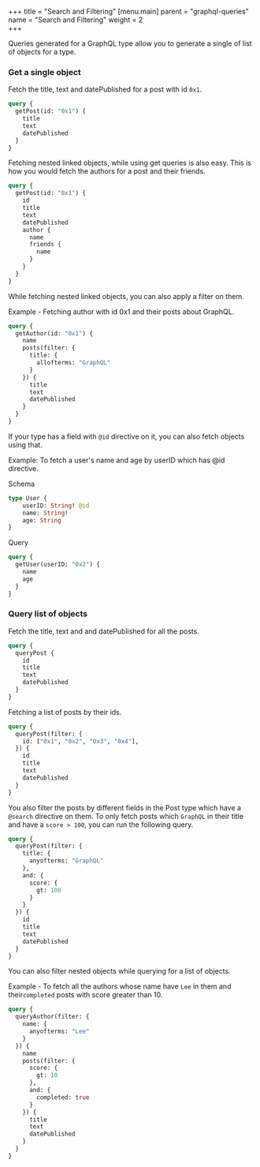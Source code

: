 +++
title = "Search and Filtering"
[menu.main]
    parent = "graphql-queries"
    name = "Search and Filtering"
    weight = 2   
+++

Queries generated for a GraphQL type allow you to generate a single of list of
objects for a type.

### Get a single object

Fetch the title, text and datePublished for a post with id `0x1`.

```graphql
query {
  getPost(id: "0x1") {
    title
    text
    datePublished
  }
}
```

Fetching nested linked objects, while using get queries is also easy. This is how
you would fetch the authors for a post and their friends.

```graphql
query {
  getPost(id: "0x1") {
    id
    title
    text
    datePublished
    author {
      name
      friends {
        name
      }
    }
  }
}
```

While fetching nested linked objects, you can also apply a filter on them.

Example - Fetching author with id 0x1 and their posts about GraphQL.

```graphql
query {
  getAuthor(id: "0x1") {
    name
    posts(filter: {
      title: {
        allofterms: "GraphQL"
      }
    }) {
      title
      text
      datePublished
    }
  }
}
```

If your type has a field with `@id` directive on it, you can also fetch objects using that.

Example: To fetch a user's name and age by userID which has @id directive.

Schema

```graphql
type User {
    userID: String! @id
    name: String!
    age: String
}
```

Query

```graphql
query {
  getUser(userID: "0x2") {
    name
    age
  }
}
```

### Query list of objects

Fetch the title, text and and datePublished for all the posts.

```graphql
query {
  queryPost {
    id
    title
    text
    datePublished
  }
}
```

Fetching a list of posts by their ids.

```graphql
query {
  queryPost(filter: {
    id: ["0x1", "0x2", "0x3", "0x4"],
  }) {
    id
    title
    text
    datePublished
  }
}
```

You also filter the posts by different fields in the Post type which have a
`@search` directive on them. To only fetch posts which `GraphQL` in their title
and have a `score > 100`, you can run the following query.

```graphql
query {
  queryPost(filter: {
    title: {
      anyofterms: "GraphQL"
    },
    and: {
      score: {
        gt: 100
      }
    }
  }) {
    id
    title
    text
    datePublished
  }
}
```

You can also filter nested objects while querying for a list of objects.

Example - To fetch all the authors whose name have `Lee` in them and their`completed` posts
with score greater than 10.

```graphql
query {
  queryAuthor(filter: {
    name: {
      anyofterms: "Lee"
    }
  }) {
    name
    posts(filter: {
      score: {
        gt: 10
      },
      and: {
        completed: true
      }
    }) {
      title
      text
      datePublished
    }
  }
}
```